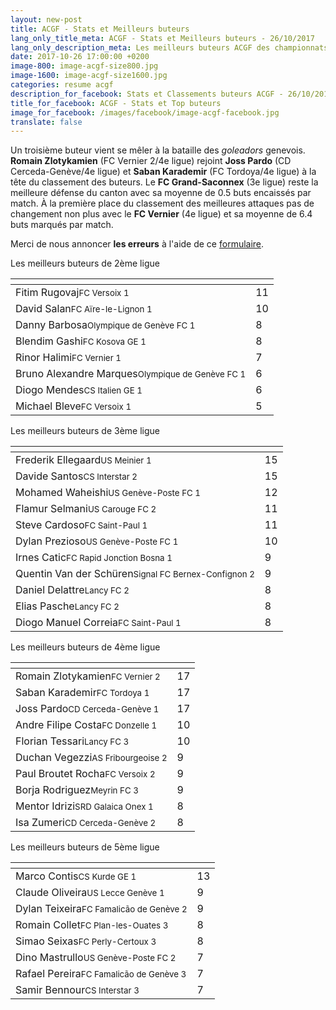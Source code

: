 ```yaml
---
layout: new-post
title: ACGF - Stats et Meilleurs buteurs
lang_only_title_meta: ACGF - Stats et Meilleurs buteurs - 26/10/2017
lang_only_description_meta: Les meilleurs buteurs ACGF des championnats de football amateur de la 2e à la 5e ligue - 26/10/2017
date: 2017-10-26 17:00:00 +0200
image-800: image-acgf-size800.jpg
image-1600: image-acgf-size1600.jpg
categories: resume acgf
description_for_facebook: Stats et Classements buteurs ACGF - 26/10/2017
title_for_facebook: ACGF - Stats et Top buteurs
image_for_facebook: /images/facebook/image-acgf-facebook.jpg
translate: false
---
```

Un troisième buteur vient se mêler à la bataille des _goleadors_ genevois. __Romain Zlotykamien__ (FC Vernier 2/4e ligue) rejoint __Joss Pardo__ (CD Cerceda-Genève/4e ligue) et __Saban Karademir__ (FC Tordoya/4e ligue) à la tête du classement des buteurs. Le __FC Grand-Saconnex__ (3e ligue) reste la meilleure défense du canton avec sa moyenne de 0.5 buts encaissés par match. À la première place du classement des meilleures attaques pas de changement non plus avec le __FC Vernier__ (4e ligue) et sa moyenne de 6.4 buts marqués par match.

Merci de nous annoncer <b>les erreurs</b> à l'aide de ce <a href="/formulaire-report-erreur" title="Signaler une erreur ou un problème">formulaire</a>.

Les meilleurs buteurs de 2ème ligue

<table class="table"><thead><tr><th><i class="fa fa-male"></i></th><th><i class="fa fa-futbol-o"></i></th></tr></thead><tbody><tr><td>Fitim Rugovaj<span class='d-block team-name'><small>FC Versoix 1</small></span></td><td>11</td></tr><tr><td>David Salan<span class='d-block team-name'><small>FC Aïre-le-Lignon 1</small></span></td><td>10</td></tr><tr><td>Danny Barbosa<span class='d-block team-name'><small>Olympique de Genève FC 1</small></span></td><td>8</td></tr><tr><td>Blendim Gashi<span class='d-block team-name'><small>FC Kosova GE 1</small></span></td><td>8</td></tr><tr><td>Rinor Halimi<span class='d-block team-name'><small>FC Vernier 1</small></span></td><td>7</td></tr><tr><td>Bruno Alexandre Marques<span class='d-block team-name'><small>Olympique de Genève FC 1</small></span></td><td>6</td></tr><tr><td>Diogo Mendes<span class='d-block team-name'><small>CS Italien GE 1</small></span></td><td>6</td></tr><tr><td>Michael Bleve<span class='d-block team-name'><small>FC Versoix 1</small></span></td><td>5</td></tr></tbody></table>

Les meilleurs buteurs de 3ème ligue

<table class="table"><thead><tr><th><i class="fa fa-male"></i></th><th><i class="fa fa-futbol-o"></i></th></tr></thead><tbody><tr><td>Frederik Ellegaard<span class='d-block team-name'><small>US Meinier 1</small></span></td><td>15</td></tr><tr><td>Davide Santos<span class='d-block team-name'><small>CS Interstar 2</small></span></td><td>15</td></tr><tr><td>Mohamed Waheishi<span class='d-block team-name'><small>US Genève-Poste FC 1</small></span></td><td>12</td></tr><tr><td>Flamur Selmani<span class='d-block team-name'><small>US Carouge FC 2</small></span></td><td>11</td></tr><tr><td>Steve Cardoso<span class='d-block team-name'><small>FC Saint-Paul 1</small></span></td><td>11</td></tr><tr><td>Dylan Prezioso<span class='d-block team-name'><small>US Genève-Poste FC 1</small></span></td><td>10</td></tr><tr><td>Irnes Catic<span class='d-block team-name'><small>FC Rapid Jonction Bosna 1</small></span></td><td>9</td></tr><tr><td>Quentin Van der Schüren<span class='d-block team-name'><small>Signal FC Bernex-Confignon 2</small></span></td><td>9</td></tr><tr><td>Daniel Delattre<span class='d-block team-name'><small>Lancy FC 2</small></span></td><td>8</td></tr><tr><td>Elias Pasche<span class='d-block team-name'><small>Lancy FC 2</small></span></td><td>8</td></tr><tr><td>Diogo Manuel Correia<span class='d-block team-name'><small>FC Saint-Paul 1</small></span></td><td>8</td></tr></tbody></table>

Les meilleurs buteurs de 4ème ligue

<table class="table"><thead><tr><th><i class="fa fa-male"></i></th><th><i class="fa fa-futbol-o"></i></th></tr></thead><tbody><tr><td>Romain Zlotykamien<span class='d-block team-name'><small>FC Vernier 2</small></span></td><td>17</td></tr><tr><td>Saban Karademir<span class='d-block team-name'><small>FC Tordoya 1</small></span></td><td>17</td></tr><tr><td>Joss Pardo<span class='d-block team-name'><small>CD Cerceda-Genève 1</small></span></td><td>17</td></tr><tr><td>Andre Filipe Costa<span class='d-block team-name'><small>FC Donzelle 1</small></span></td><td>10</td></tr><tr><td>Florian Tessari<span class='d-block team-name'><small>Lancy FC 3</small></span></td><td>10</td></tr><tr><td>Duchan Vegezzi<span class='d-block team-name'><small>AS Fribourgeoise 2</small></span></td><td>9</td></tr><tr><td>Paul Broutet Rocha<span class='d-block team-name'><small>FC Versoix 2</small></span></td><td>9</td></tr><tr><td>Borja Rodriguez<span class='d-block team-name'><small>Meyrin FC 3</small></span></td><td>9</td></tr><tr><td>Mentor Idrizi<span class='d-block team-name'><small>SRD Galaica Onex 1</small></span></td><td>8</td></tr><tr><td>Isa Zumeri<span class='d-block team-name'><small>CD Cerceda-Genève 2</small></span></td><td>8</td></tr></tbody></table>

Les meilleurs buteurs de 5ème ligue

<table class="table"><thead><tr><th><i class="fa fa-male"></i></th><th><i class="fa fa-futbol-o"></i></th></tr></thead><tbody><tr><td>Marco Contis<span class='d-block team-name'><small>CS Kurde GE 1</small></span></td><td>13</td></tr><tr><td>Claude Oliveira<span class='d-block team-name'><small>US Lecce Genève 1</small></span></td><td>9</td></tr><tr><td>Dylan Teixeira<span class='d-block team-name'><small>FC Famalicão de Genève 2</small></span></td><td>9</td></tr><tr><td>Romain Collet<span class='d-block team-name'><small>FC Plan-les-Ouates 3</small></span></td><td>8</td></tr><tr><td>Simao Seixas<span class='d-block team-name'><small>FC Perly-Certoux 3</small></span></td><td>8</td></tr><tr><td>Dino Mastrullo<span class='d-block team-name'><small>US Genève-Poste FC 2</small></span></td><td>7</td></tr><tr><td>Rafael Pereira<span class='d-block team-name'><small>FC Famalicão de Genève 3</small></span></td><td>7</td></tr><tr><td>Samir Bennour<span class='d-block team-name'><small>CS Interstar 3</small></span></td><td>7</td></tr></tbody></table>

